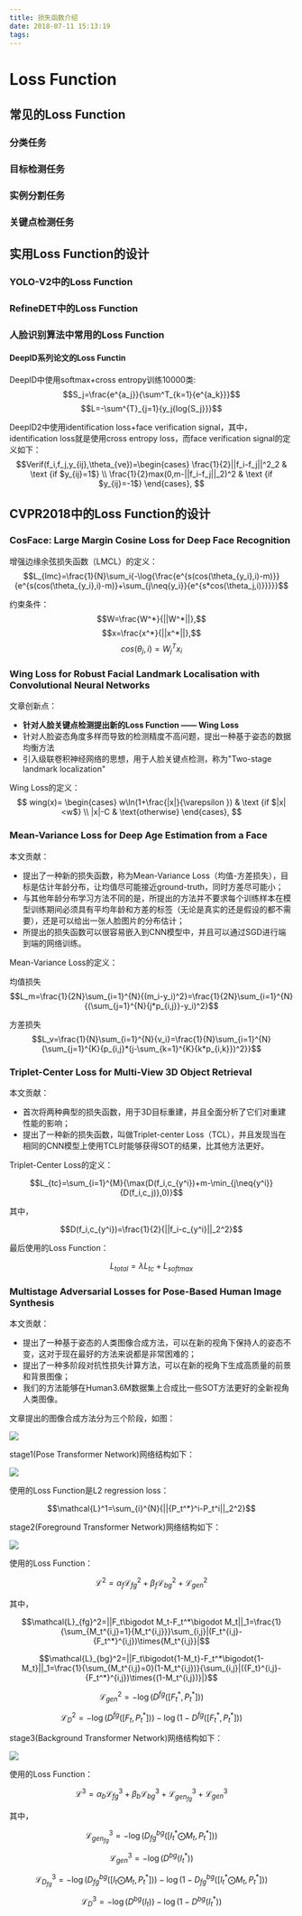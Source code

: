 ```yaml
---
title: 损失函数介绍
date: 2018-07-11 15:13:19
tags:
---
```


# Loss Function
## 常见的Loss Function
### 分类任务

### 目标检测任务

### 实例分割任务

### 关键点检测任务

## 实用Loss Function的设计
### YOLO-V2中的Loss Function

### RefineDET中的Loss Function

### 人脸识别算法中常用的Loss Function
#### DeepID系列论文的Loss Functin
DeepID中使用softmax+cross entropy训练10000类:
$$S_j=\frac{e^{a_j}}{\sum^T_{k=1}{e^{a_k}}}$$
$$L=-\sum^{T}_{j=1}{y_j{log{S_j}}}$$

DeepID2中使用identification loss+face verification signal，其中，identification loss就是使用cross entropy loss，而face verification signal的定义如下：
$$Verif(f_i,f_j,y_{ij},\theta_{ve})=\begin{cases} \frac{1}{2}||f_i-f_j||^2_2 & \text {if $y_{ij}=1$} \\ \frac{1}{2}max(0,m-||f_i-f_j||_2)^2 & \text {if $y_{ij}=-1$} \end{cases}, $$

## CVPR2018中的Loss Function的设计
### CosFace: Large Margin Cosine Loss for Deep Face Recognition
增强边缘余弦损失函数（LMCL）的定义：
$$L_{lmc}=\frac{1}{N}\sum_i{-\log{\frac{e^{s(cos(\theta_{y_i},i)-m)}}{e^{s(cos(\theta_{y_i},i)-m)}+\sum_{j\neq{y_i}}{e^{s*cos(\theta_j,i)}}}}}$$

约束条件：
$$W=\frac{W^*}{||W^*||},$$
$$x=\frac{x^*}{||x^*||},$$
$$cos(\theta_j,i)=W_j^Tx_i$$

### Wing Loss for Robust Facial Landmark Localisation with Convolutional Neural Networks
文章创新点：

+ **针对人脸关键点检测提出新的Loss Function —— Wing Loss**
+ 针对人脸姿态角度多样而导致的检测精度不高问题，提出一种基于姿态的数据均衡方法
+ 引入级联卷积神经网络的思想，用于人脸关键点检测，称为"Two-stage landmark localization"

Wing Loss的定义：
$$ wing(x)= \begin{cases} w\ln(1+\frac{|x|}{\varepsilon	
}) & \text {if $|x|<w$} \\ |x|-C & \text{otherwise} \end{cases}, $$

### Mean-Variance Loss for Deep Age Estimation from a Face
本文贡献：

+ 提出了一种新的损失函数，称为Mean-Variance Loss（均值-方差损失），目标是估计年龄分布，让均值尽可能接近ground-truth，同时方差尽可能小；
+ 与其他年龄分布学习方法不同的是，所提出的方法并不要求每个训练样本在模型训练期间必须具有平均年龄和方差的标签（无论是真实的还是假设的都不需要），还是可以给出一张人脸图片的分布估计；
+ 所提出的损失函数可以很容易嵌入到CNN模型中，并且可以通过SGD进行端到端的网络训练。

Mean-Variance Loss的定义：

均值损失
$$L_m=\frac{1}{2N}\sum_{i=1}^{N}{(m_i-y_i)^2}=\frac{1}{2N}\sum_{i=1}^{N}{(\sum_{j=1}^{N}{j*p_{i,j}}-y_i)^2}$$

方差损失
$$L_v=\frac{1}{N}\sum_{i=1}^{N}{v_i}=\frac{1}{N}\sum_{i=1}^{N}{\sum_{j=1}^{K}{p_{i,j}*(j-\sum_{k=1}^{K}{k*p_{i,k}})^2}}$$

### Triplet-Center Loss for Multi-View 3D Object Retrieval
本文贡献：

+ 首次将两种典型的损失函数，用于3D目标重建，并且全面分析了它们对重建性能的影响；
+ 提出了一种新的损失函数，叫做Triplet-center Loss（TCL），并且发现当在相同的CNN模型上使用TCL时能够获得SOT的结果，比其他方法更好。

Triplet-Center Loss的定义：

$$L_{tc}=\sum_{i=1}^{M}{\max(D(f_i,c_{y^i})+m-\min_{j\neq{y^i}}{D(f_i,c_j)},0)}$$

其中，

$$D(f_i,c_{y^i})=\frac{1}{2}{||f_i-c_{y^i}||_2^2}$$

最后使用的Loss Function：

$$L_{total}=\lambda L_{tc}+L_{softmax}$$

### Multistage Adversarial Losses for Pose-Based Human Image Synthesis
本文贡献：

+ 提出了一种基于姿态的人类图像合成方法，可以在新的视角下保持人的姿态不变，这对于现在最好的方法来说都是非常困难的；
+ 提出了一种多阶段对抗性损失计算方法，可以在新的视角下生成高质量的前景和背景图像；
+ 我们的方法能够在Human3.6M数据集上合成比一些SOT方法更好的全新视角人类图像。

文章提出的图像合成方法分为三个阶段，如图：

![](cut-imgs/2018-07-12-17-22-17.png)

stage1(Pose Transformer Network)网络结构如下：

![](cut-imgs/2018-07-23-15-38-12.png)

使用的Loss Function是L2 regression loss：

$$\mathcal{L}^1=\sum_{i}^{N}{||{P_t^*}^i-P_t^i||_2^2}$$

stage2(Foreground Transformer Network)网络结构如下：

![](cut-imgs/2018-07-23-15-36-30.png)

使用的Loss Function：

$$\mathcal{L}^2=\alpha_f \mathcal{L}_{fg}^2+\beta_f \mathcal{L}_{bg}^2+\mathcal{L}_{gen}^2$$

其中，

$$\mathcal{L}_{fg}^2=||F_t\bigodot M_t-F_t^*\bigodot M_t||_1=\frac{1}{\sum_{M_t^{i,j}=1}{M_t^{i,j}}}\sum_{i,j}|(F_t^{i,j}-{F_t^*}^{i,j})\times{M_t^{i,j}}|$$

$$\mathcal{L}_{bg}^2=||F_t\bigodot{1-M_t}-F_t^*\bigodot{1-M_t}||_1=\frac{1}{\sum_{M_t^{i,j}=0}(1-M_t^{i,j})}{\sum_{i,j}|({F_t}^{i,j}-{F_t^*}^{i,j})\times{(1-M_t^{i,j})}|}$$

$$\mathcal{L}_{gen}^2=-\log(D^{fg}([F_t^*,P_t^*]))$$

$$\mathcal{L}_D^2=-\log(D^{fg}([F_t,P_t^*]))-\log(1-D^{fg}([F_t^*,P_t^*]))$$

stage3(Background Transformer Network)网络结构如下：

![](cut-imgs/2018-07-23-15-35-25.png)

使用的Loss Function：

$$\mathcal{L}^3=\alpha_b\mathcal{L}_{fg}^3+\beta_b\mathcal{L}_{bg}^3+\mathcal{L}_{gen_{fg}}^3+\mathcal{L}_{gen}^3$$

其中，

$$\mathcal{L}_{gen_{fg}}^3=-\log(D_{fg}^{bg}([I_t^* \bigodot M_t,P_t^*]))$$

$$\mathcal{L}_{gen}^3=-\log(D^{bg}(I_t^*))$$

$$\mathcal{L}_{D_{fg}}^3=-\log(D_{fg}^{bg}([I_t \bigodot M_t,P_t^*]))-\log(1-D_{fg}^{bg}([I_t^* \bigodot M_t,P_t^*]))$$

$$\mathcal{L}_{D}^3=-\log(D^{bg}(I_t))-\log(1-D^{bg}(I_t^*))$$

